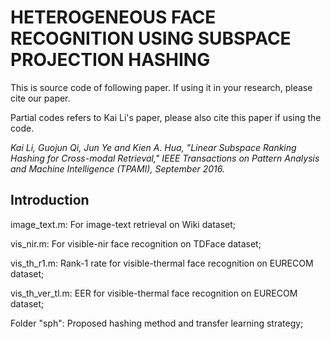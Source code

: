 # HETEROGENEOUS FACE RECOGNITION USING SUBSPACE PROJECTION HASHING

This is source code of following paper. If using it in your research, please cite our paper.



Partial codes refers to Kai Li's paper, please also cite this paper if using the code.

*Kai Li, Guojun Qi, Jun Ye and Kien A. Hua, "Linear Subspace Ranking Hashing for Cross-modal Retrieval," IEEE Transactions on Pattern Analysis and Machine Intelligence (TPAMI), September 2016.*

## Introduction

image_text.m: For image-text retrieval on Wiki dataset;

vis_nir.m: For visible-nir face recognition on TDFace dataset;

vis_th_r1.m: Rank-1 rate for visible-thermal face recognition on EURECOM dataset;

vis_th_ver_tl.m: EER for visible-thermal face recognition on EURECOM dataset;

Folder "sph": Proposed hashing method and transfer learning strategy;
